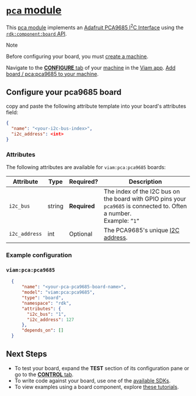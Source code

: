 # [`pca` module](https://github.com/viam-modules/pca)

This [pca module](https://app.viam.com/module/viam/pca) implements an [Adafruit PCA9685 I<sup>2</sup>C Interface](https://www.adafruit.com/product/815) using the [`rdk:component:board` API](https://docs.viam.com/appendix/apis/components/board/).

> [!NOTE]
> Before configuring your board, you must [create a machine](https://docs.viam.com/cloud/machines/#add-a-new-machine).

Navigate to the [**CONFIGURE** tab](https://docs.viam.com/configure/) of your [machine](https://docs.viam.com/fleet/machines/) in the [Viam app](https://app.viam.com/).
[Add board / pca:pca9685 to your machine](https://docs.viam.com/configure/#components).

## Configure your pca9685 board
copy and paste the following attribute template into your board's attributes field:

```json
{
  "name": "<your-i2c-bus-index>",
  "i2c_address": <int>
}
```

### Attributes
The following attributes are available for `viam:pca:pca9685` boards:

| Attribute | Type | Required? | Description |
| --------- | ---- | --------- | ----------  |
| `i2c_bus` | string | **Required** | The index of the I2C bus on the board with GPIO pins your `pca9685` is connected to. Often a number. <br> Example: `”1”` |
| `i2c_address` | int | Optional | The PCA9685's unique [I2C address](https://learn.adafruit.com/i2c-addresses/overview). |

### Example configuration

### `viam:pca:pca9685`
```json
  {
      "name": "<your-pca-pca9685-board-name>",
      "model": "viam:pca:pca9685",
      "type": "board",
      "namespace": "rdk",
      "attributes": {
        "i2c_bus": "1",
        "i2c_address": 127
      },
      "depends_on": []
  }
```

## Next Steps
- To test your board, expand the **TEST** section of its configuration pane or go to the [**CONTROL** tab](https://docs.viam.com/fleet/control/).
- To write code against your board, use one of the [available SDKs](https://docs.viam.com/sdks/).
- To view examples using a board component, explore [these tutorials](https://docs.viam.com/tutorials/).
